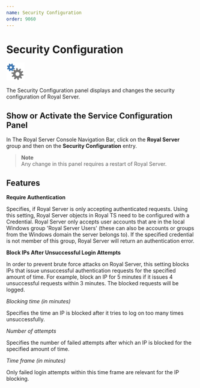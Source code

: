 ```yaml
---
name: Security Configuration
order: 9060
---
```


# Security Configuration

<img src="/r2021/images/RoyalServer/Service_48x48.png" class="icon-def" alt="" />

The Security Configuration panel displays and changes the security configuration of Royal Server.

## Show or Activate the Service Configuration Panel

In The Royal Server Console Navigation Bar, click on the **Royal Server** group and then on the **Security Configuration** entry.

> **Note**  
> Any change in this panel requires a restart of Royal Server.

## Features

**Require Authentication**

Specifies, if Royal Server is only accepting authenticated requests. Using this setting, Royal Server objects in Royal TS need to be configured with a Credential. Royal Server only accepts user accounts that are in the local Windows group 'Royal Server Users' (these can also be accounts or groups from the Windows domain the server belongs to). If the specified credential is not member of this group, Royal Server will return an authentication error.

**Block IPs After Unsuccessful Login Attempts**

In order to prevent brute force attacks on Royal Server, this setting blocks IPs that issue unsuccessful authentication requests for the specified amount of time. For example, block an IP for 5 minutes if it issues 4 unsuccessful requests within 3 minutes. The blocked requests will be logged.

_Blocking time (in minutes)_

Specifies the time an IP is blocked after it tries to log on too many times unsuccessfully.

_Number of attempts_

Specifies the number of failed attempts after which an IP is blocked for the specified amount of time.

_Time frame (in minutes)_

Only failed login attempts within this time frame are relevant for the IP blocking.
